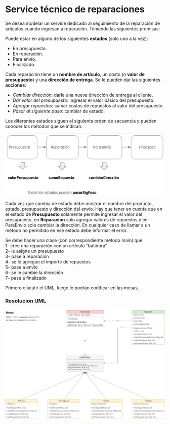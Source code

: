 
# Service técnico de reparaciones

Se desea modelar un service dedicado al seguimiento de la reparación de artículos cuando ingresan a reparación. Teniendo las siguientes premisas:

Puede estar en alguno de los siguientes **estados** (solo uno a la vez):
- En presupuesto.
- En reparación.
- Para envío.
- Finalizado.

Cada reparación tiene un **nombre de artículo**, un costo (o **valor de presupuesto**) y una **dirección de entrega**.
Se le pueden dar las siguientes **acciones**:
- _Cambiar dirección_: darle una nueva dirección de entrega al cliente.
- _Dar valor del presupuesto_: ingresar el valor básico del presupuesto.
- _Agregar repuestos_: sumar costos de repuestos al valor del presupuesto.
- _Pasar al siguiente paso_: cambiar de estado.

Los diferentes estados siguen el siguiente orden de secuencia y pueden conocer los métodos que se indican:

![UML-Consigna]( https://github.com/soymilidev/JAVA-I/blob/main/C21/C21-Clase-Mesa-Service/img/Ejercicio-Clase-Mesa.png )

Cada vez que cambia de estado debe mostrar el nombre del producto, estado, presupuesto y dirección del envío. Hay que tener en cuenta que en el estado de **Presupuesto** solamente permite ingresar el valor del presupuesto, en **Reparacion** solo agregar valores de repuestos y en ParaEnvio solo cambiar la dirección. En cualquier caso de llamar a un método no permitido en ese estado debe informar el error.

Se debe hacer una clase (con correspondiente método main) que:  
1- cree una reparación con un artículo “batidora”  
2- le asigne un presupuesto  
3- pase a reparación  
4- se le agregue el importe de repuestos  
5- pase a envío  
6- se le cambie la dirección  
7- pase a finalizado  

Primero discutir el UML, luego lo podrán codificar en las mesas.

### Resolucion UML
![UML-Service]( https://github.com/soymilidev/JAVA-I/blob/main/C21/C21-Clase-Mesa-Service/img/UML-Service.png)
